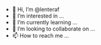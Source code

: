 - 👋 Hi, I’m @lenteraf
- 👀 I’m interested in ...
- 🌱 I’m currently learning ...
- 💞️ I’m looking to collaborate on ...
- 📫 How to reach me ...

<!---
lenteraf/lenteraf is a ✨ special ✨ repository because its `README.md` (this file) appears on your GitHub profile.
You can click the Preview link to take a look at your changes.
--->
